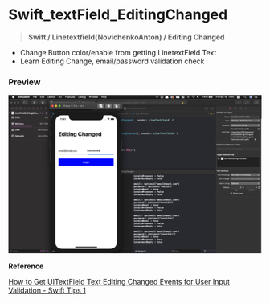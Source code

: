 # Swift_textField_EditingChanged

> **Swift / Linetextfield(NovichenkoAnton) / Editing Changed**



- Change Button color/enable from getting LinetextField Text
- Learn Editing Change, email/password validation check



### Preview

![README_src/Untitled.png](README_src/Untitled.png)



**Reference**

[How to Get UITextField Text Editing Changed Events for User Input Validation - Swift Tips 1](https://www.youtube.com/watch?v=XUH1O1BTUvo)